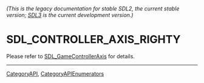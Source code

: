 ###### (This is the legacy documentation for stable SDL2, the current stable version; [SDL3](https://wiki.libsdl.org/SDL3/) is the current development version.)
# SDL_CONTROLLER_AXIS_RIGHTY

Please refer to [SDL_GameControllerAxis](SDL_GameControllerAxis) for details.

----
[CategoryAPI](CategoryAPI), [CategoryAPIEnumerators](CategoryAPIEnumerators)

